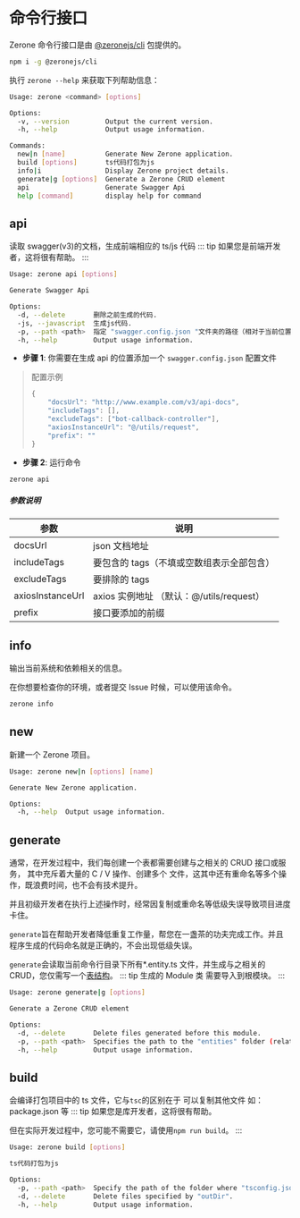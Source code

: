 # 命令行接口

<!-- <NpmBadge package="@zeronejs/cli" /> -->

Zerone 命令行接口是由 [@zeronejs/cli](https://www.npmjs.com/package/@zeronejs/cli) 包提供的。

```bash
npm i -g @zeronejs/cli
```

执行 `zerone --help` 来获取下列帮助信息：

```bash
Usage: zerone <command> [options]

Options:
  -v, --version         Output the current version.
  -h, --help            Output usage information.

Commands:
  new|n [name]          Generate New Zerone application.
  build [options]       ts代码打包为js
  info|i                Display Zerone project details.
  generate|g [options]  Generate a Zerone CRUD element
  api                   Generate Swagger Api
  help [command]        display help for command
```
## api

读取 swagger(v3)的文档，生成前端相应的 ts/js 代码
::: tip
如果您是前端开发者，这将很有帮助。
:::

```bash
Usage: zerone api [options]

Generate Swagger Api

Options:
  -d, --delete       删除之前生成的代码.
  -js, --javascript  生成js代码.
  -p, --path <path>  指定 "swagger.config.json "文件夹的路径（相对于当前位置）
  -h, --help         Output usage information.
```

- **步骤 1**: 你需要在生成 api 的位置添加一个 `swagger.config.json` 配置文件
> 配置示例
> ```ts
> {
>     "docsUrl": "http://www.example.com/v3/api-docs",
>     "includeTags": [],
>     "excludeTags": ["bot-callback-controller"],
>     "axiosInstanceUrl": "@/utils/request",
>     "prefix": ""
> }
> ```

- **步骤 2**: 运行命令

```bash
zerone api
```


##### 参数说明

| 参数             | 说明                                      |
| ---------------- | ----------------------------------------- |
| docsUrl          | json 文档地址                             |
| includeTags      | 要包含的 tags（不填或空数组表示全部包含） |
| excludeTags      | 要排除的 tags                             |
| axiosInstanceUrl | axios 实例地址 （默认：@/utils/request）  |
| prefix           | 接口要添加的前缀                          |

## info

输出当前系统和依赖相关的信息。

在你想要检查你的环境，或者提交 Issue 时候，可以使用该命令。

```bash
zerone info
```


## new

新建一个 Zerone 项目。

```bash
Usage: zerone new|n [options] [name]

Generate New Zerone application.

Options:
  -h, --help  Output usage information.
```

## generate

通常，在开发过程中，我们每创建一个表都需要创建与之相关的 CRUD 接口或服务， 其中充斥着大量的 C / V 操作、创建多个
文件，这其中还有重命名等多个操作，既浪费时间，也不会有技术提升。

并且初级开发者在执行上述操作时，经常因复制或重命名等低级失误导致项目进度卡住。

`generate`旨在帮助开发者降低重复工作量，帮您在一盏茶的功夫完成工作。并且程序生成的代码命名就是正确的，不会出现低级失误。

<!-- ::: tip
您仅需写一个表结构，执行一行命令，即可生成 CRUD
::: -->

`generate`会读取当前命令行目录下所有\*.entity.ts 文件，并生成与之相关的 CRUD，您仅需写一个[表结构](https://typeorm.io/#/entities)。
::: tip
生成的 Module 类 需要导入到根模块。
:::

```bash
Usage: zerone generate|g [options]

Generate a Zerone CRUD element

Options:
  -d, --delete       Delete files generated before this module.
  -p, --path <path>  Specifies the path to the "entities" folder (relative to the command line).
  -h, --help         Output usage information.
```

## build

会编译打包项目中的 ts 文件，它与`tsc`的区别在于 可以复制其他文件 如：package.json 等
::: tip
如果您是库开发者，这将很有帮助。

但在实际开发过程中，您可能不需要它，请使用`npm run build`。
:::

```bash
Usage: zerone build [options]

ts代码打包为js

Options:
  -p, --path <path>  Specify the path of the folder where "tsconfig.json" is located.
  -d, --delete       Delete files specified by "outDir".
  -h, --help         Output usage information.
```

